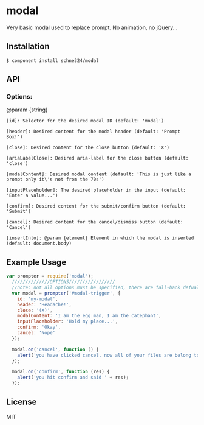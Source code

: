 # modal

  Very basic modal used to replace prompt.  No animation, no jQuery...

## Installation

    $ component install schne324/modal

## API

### Options:

@param {string}

    [id]: Selector for the desired modal ID (default: 'modal')

    [header]: Desired content for the modal header (default: 'Prompt Box!')

    [close]: Desired content for the close button (default: 'X')

    [ariaLabelClose]: Desired aria-label for the close button (default: 'close')

    [modalContent]: Desired modal content (default: 'This is just like a prompt only it\'s not from the 70s')

    [inputPlaceholder]: The desired placeholder in the input (default: 'Enter a value...')

    [confirm]: Desired content for the submit/confirm button (default: 'Submit')

    [cancel]: Desired content for the cancel/dismiss button (default: 'Cancel')

    [insertInto]: @param {element} Element in which the modal is inserted (default: document.body)

## Example Usage

```javascript
var prompter = require('modal');
  //////////////OPTIONS/////////////////
  //note: not all options must be specified, there are fall-back defualts
  var modal = prompter('#modal-trigger', {
    id: 'my-modal',
    header: 'Headache!',
    close: '(X)',
    modalContent: 'I am the egg man, I am the catephant',
    inputPlaceholder: 'Hold my place...',
    confirm: 'Okay',
    cancel: 'Nope'
  });

  modal.on('cancel', function () {
    alert('you have clicked cancel, now all of your files are belong to us!');
  });

  modal.on('confirm', function (res) {
    alert('you hit confirm and said ' + res);
  });

```

## License

  MIT
